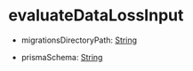 # evaluateDataLossInput
- migrationsDirectoryPath: [String](../shapes/String.md)



- prismaSchema: [String](../shapes/String.md)



